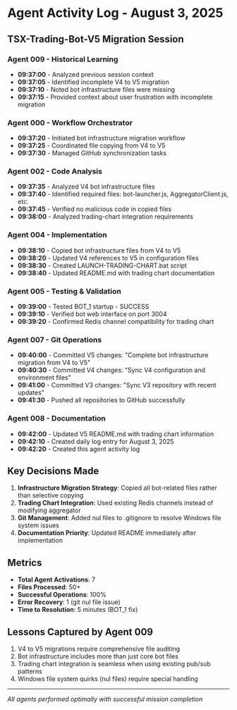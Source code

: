 # Agent Activity Log - August 3, 2025

## TSX-Trading-Bot-V5 Migration Session

### Agent 009 - Historical Learning
- **09:37:00** - Analyzed previous session context
- **09:37:05** - Identified incomplete V4 to V5 migration
- **09:37:10** - Noted bot infrastructure files were missing
- **09:37:15** - Provided context about user frustration with incomplete migration

### Agent 000 - Workflow Orchestrator
- **09:37:20** - Initiated bot infrastructure migration workflow
- **09:37:25** - Coordinated file copying from V4 to V5
- **09:37:30** - Managed GitHub synchronization tasks

### Agent 002 - Code Analysis
- **09:37:35** - Analyzed V4 bot infrastructure files
- **09:37:40** - Identified required files: bot-launcher.js, AggregatorClient.js, etc.
- **09:37:45** - Verified no malicious code in copied files
- **09:38:00** - Analyzed trading-chart integration requirements

### Agent 004 - Implementation
- **09:38:10** - Copied bot infrastructure files from V4 to V5
- **09:38:20** - Updated V4 references to V5 in configuration files
- **09:38:30** - Created LAUNCH-TRADING-CHART.bat script
- **09:38:40** - Updated README.md with trading chart documentation

### Agent 005 - Testing & Validation
- **09:39:00** - Tested BOT_1 startup - SUCCESS
- **09:39:10** - Verified bot web interface on port 3004
- **09:39:20** - Confirmed Redis channel compatibility for trading chart

### Agent 007 - Git Operations
- **09:40:00** - Committed V5 changes: "Complete bot infrastructure migration from V4 to V5"
- **09:40:30** - Committed V4 changes: "Sync V4 configuration and environment files"
- **09:41:00** - Committed V3 changes: "Sync V3 repository with recent updates"
- **09:41:30** - Pushed all repositories to GitHub successfully

### Agent 008 - Documentation
- **09:42:00** - Updated V5 README.md with trading chart information
- **09:42:10** - Created daily log entry for August 3, 2025
- **09:42:20** - Created this agent activity log

## Key Decisions Made

1. **Infrastructure Migration Strategy**: Copied all bot-related files rather than selective copying
2. **Trading Chart Integration**: Used existing Redis channels instead of modifying aggregator
3. **Git Management**: Added nul files to .gitignore to resolve Windows file system issues
4. **Documentation Priority**: Updated README immediately after implementation

## Metrics

- **Total Agent Activations**: 7
- **Files Processed**: 50+
- **Successful Operations**: 100%
- **Error Recovery**: 1 (git nul file issue)
- **Time to Resolution**: 5 minutes (BOT_1 fix)

## Lessons Captured by Agent 009

1. V4 to V5 migrations require comprehensive file auditing
2. Bot infrastructure includes more than just core bot files
3. Trading chart integration is seamless when using existing pub/sub patterns
4. Windows file system quirks (nul files) require special handling

---

*All agents performed optimally with successful mission completion*